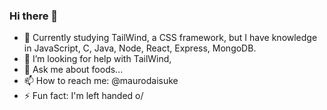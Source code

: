 ### Hi there 👋

- 🌱 Currently studying TailWind, a CSS framework, but I have knowledge in JavaScript, C, Java, Node, React, Express, MongoDB.
- 🤔 I’m looking for help with TailWind, 
- 💬 Ask me about foods...
- 📫 How to reach me: @maurodaisuke
- ⚡ Fun fact: I'm left handed o/
